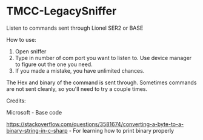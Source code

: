 # TMCC-LegacySniffer
 Listen to commands sent through Lionel SER2 or BASE

How to use:

1. Open sniffer
2. Type in number of com port you want to listen to. Use device manager to figure out the one you need.
3. If you made a mistake, you have unlimited chances. 

The Hex and binary of the command is sent through. Sometimes commands are not sent cleanly, so you'll need to try a couple times.

Credits:

Microsoft - Base code

https://stackoverflow.com/questions/3581674/converting-a-byte-to-a-binary-string-in-c-sharp - For learning how to print binary properly
